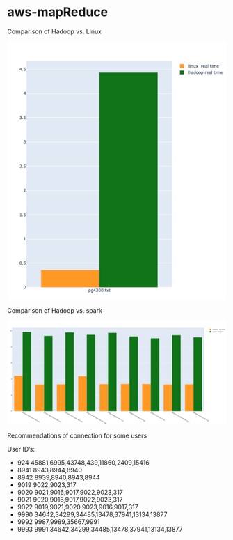 # aws-mapReduce

Comparison of Hadoop vs. Linux

![Alt text](/docs/linux_hadoop.png?raw=true "Title") 

Comparison of Hadoop vs. spark

![Alt text](/docs/spark-hadoop-comparison.png?raw=true "Title")

Recommendations of connection for some users

User ID’s:
-  924   45881,6995,43748,439,11860,2409,15416
- 8941   8943,8944,8940
- 8942  8939,8940,8943,8944
- 9019   9022,9023,317
- 9020   9021,9016,9017,9022,9023,317
- 9021   9020,9016,9017,9022,9023,317
- 9022   9019,9021,9020,9023,9016,9017,317
- 9990   34642,34299,34485,13478,37941,13134,13877
- 9992   9987,9989,35667,9991
- 9993   9991,34642,34299,34485,13478,37941,13134,13877
